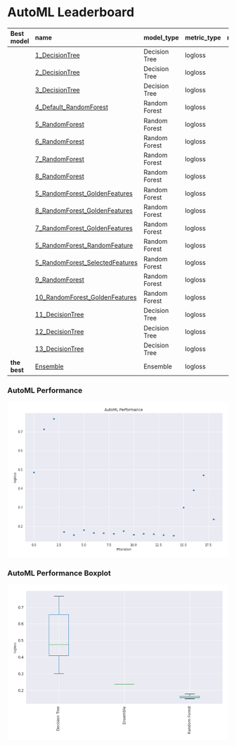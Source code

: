 # AutoML Leaderboard

| Best model   | name                                                                         | model_type    | metric_type   |   metric_value |   train_time |   single_prediction_time |
|:-------------|:-----------------------------------------------------------------------------|:--------------|:--------------|---------------:|-------------:|-------------------------:|
|              | [1_DecisionTree](1_DecisionTree/README.md)                                   | Decision Tree | logloss       |       0.484484 |        39.39 |                   0.0505 |
|              | [2_DecisionTree](2_DecisionTree/README.md)                                   | Decision Tree | logloss       |       0.712861 |        36.82 |                   0.0451 |
|              | [3_DecisionTree](3_DecisionTree/README.md)                                   | Decision Tree | logloss       |       0.768366 |        35    |                   0.0454 |
|              | [4_Default_RandomForest](4_Default_RandomForest/README.md)                   | Random Forest | logloss       |       0.170851 |        67.81 |                   0.5619 |
|              | [5_RandomForest](5_RandomForest/README.md)                                   | Random Forest | logloss       |       0.153674 |        66.09 |                   0.5666 |
|              | [6_RandomForest](6_RandomForest/README.md)                                   | Random Forest | logloss       |       0.180666 |        69.43 |                   0.5597 |
|              | [7_RandomForest](7_RandomForest/README.md)                                   | Random Forest | logloss       |       0.16494  |        68.63 |                   0.5626 |
|              | [8_RandomForest](8_RandomForest/README.md)                                   | Random Forest | logloss       |       0.1642   |        69.59 |                   0.561  |
|              | [5_RandomForest_GoldenFeatures](5_RandomForest_GoldenFeatures/README.md)     | Random Forest | logloss       |       0.161051 |        86.04 |                   0.6057 |
|              | [8_RandomForest_GoldenFeatures](8_RandomForest_GoldenFeatures/README.md)     | Random Forest | logloss       |       0.17541  |        80.99 |                   0.6045 |
|              | [7_RandomForest_GoldenFeatures](7_RandomForest_GoldenFeatures/README.md)     | Random Forest | logloss       |       0.155901 |        88.12 |                   0.5927 |
|              | [5_RandomForest_RandomFeature](5_RandomForest_RandomFeature/README.md)       | Random Forest | logloss       |       0.160339 |        54.37 |                   0.5693 |
|              | [5_RandomForest_SelectedFeatures](5_RandomForest_SelectedFeatures/README.md) | Random Forest | logloss       |       0.158703 |        53.7  |                   0.5569 |
|              | [9_RandomForest](9_RandomForest/README.md)                                   | Random Forest | logloss       |       0.153889 |        67.6  |                   0.5626 |
|              | [10_RandomForest_GoldenFeatures](10_RandomForest_GoldenFeatures/README.md)   | Random Forest | logloss       |       0.150499 |        85.69 |                   0.5964 |
|              | [11_DecisionTree](11_DecisionTree/README.md)                                 | Decision Tree | logloss       |       0.299593 |        24.63 |                   0.0452 |
|              | [12_DecisionTree](12_DecisionTree/README.md)                                 | Decision Tree | logloss       |       0.390878 |        24.49 |                   0.0457 |
|              | [13_DecisionTree](13_DecisionTree/README.md)                                 | Decision Tree | logloss       |       0.469324 |        33.18 |                   0.0489 |
| **the best** | [Ensemble](Ensemble/README.md)                                               | Ensemble      | logloss       |       0.237272 |         0.96 |                   0.1456 |

### AutoML Performance
![AutoML Performance](ldb_performance.png)

### AutoML Performance Boxplot
![AutoML Performance Boxplot](ldb_performance_boxplot.png)